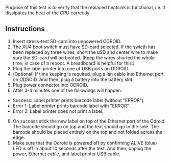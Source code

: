 


Purpose of this test is to verify that the replaced heatsink is functional, i.e. it dissipates the heat of the CPU correctly.

## Instructions

1. Insert stress-test SD-card into unpowered ODROID.
2. The XU4 boot switch must have SD-card selected. If the swicth has been replaced by three wires, short the uSD and center wire to make sure the SD-card will be booted. (Keep the wires shorted the whole time, in case of a reboot. A breadboard is helpful for this.)
3. Plug the label printer into one of USB ports on ODROID.
4. (Optional) If time keeping is required, plug a lan cable into Ethernet port on ODROID. And then, plug a battery into the battery slot.
6. Plug power connector into ODROID.
7. After 3-4 minutes one of the followings will happen:
  - Success: Label printer prints barcode label (without "ERROR")
  - Error 1: Label printer prints barcode label with "ERROR"
  - Error 2: Label printer does not print a label.
8. On success stick the new label on top of the Ethernet port of the Odroid. The barcode should go on top and the text should go to the side. The barcode should be placed entirely on the top and not folded across the edge.
9. Make sure that the Odroid is powered off by confirming ALIVE (blue) LED is off in about 10 seconds after the test. And then, unplug the power, Ethernet cable, and label printer USB cable.

